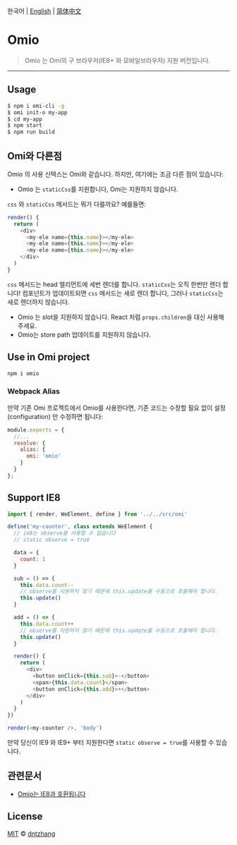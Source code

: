 한국어 | [English](./README.md) | [简体中文](./README.CN.md) 

# Omio

> Omio 는 Omi의 구 브라우저(IE8+ 와 모바일브라우저) 지원 버전입니다.

---

## Usage

```bash
$ npm i omi-cli -g             
$ omi init-o my-app   
$ cd my-app           
$ npm start                     
$ npm run build               
```

## Omi와 다른점

Omio 의 사용 신택스는 Omi와 같습니다. 하지만, 여기에는 조금 다른 점이 있습니다:

* Omio 는 `staticCss`를 지원합니다, Omi는 지원하지 않습니다.

`css` 와 `staticCss` 메서드는 뭐가 다를까요? 예를들면:

``` js
render() {
  return (
    <div>
      <my-ele name={this.name}></my-ele>
      <my-ele name={this.name}></my-ele>
      <my-ele name={this.name}></my-ele>
    </div>
  )
}
```

`css` 메서드는 head 엘리먼트에 세번 렌더를 합니다. `staticCss`는 오직 한번만 렌더 합니다!
컴포넌트가 업데이트되면 `css` 메서드는 새로 렌더 합니다, 그러나 `staticCss`는 새로 렌더하지 않습니다.

* Omio 는 slot을 지원하지 않습니다. React 처럼 `props.children`을 대신 사용해주세요.
* Omio는 store path 업데이트를 지원하지 않습니다.


## Use in Omi project

``` bash
npm i omio
```

### Webpack Alias

만약 기존 Omi 프로젝트에서 Omio를 사용한다면, 기존 코드는 수정할 필요 없이 설정(configuration) 만 수정하면 됩니다:

```js
module.exports = {
  //...
  resolve: {
    alias: {
      omi: 'omio'
    }
  }
};
```

## Support IE8

```js
import { render, WeElement, define } from '../../src/omi'

define('my-counter', class extends WeElement {
  // ie8는 observe를 사용할 수 없습니다
  // static observe = true

  data = {
    count: 1
  }

  sub = () => {
    this.data.count--
    // observe를 지원하지 않기 때문에 this.update를 수동으로 호출해야 합니다.
    this.update()
  }

  add = () => {
    this.data.count++
    // observe를 지원하지 않기 때문에 this.updqte를 수동으로 호출해야 합니다.
    this.update()
  }

  render() {
    return (
      <div>
        <button onClick={this.sub}>-</button>
        <span>{this.data.count}</span>
        <button onClick={this.add}>+</button>
      </div>
    )
  }
})

render(<my-counter />, 'body')
```

만약 당신이 IE9 와 IE9+ 부터 지원한다면 `static observe = true`를 사용할 수 있습니다.

## 관련문서

* [Omio는 IE8과 호환됩니다](https://github.com/Tencent/omi/blob/master/tutorial/omio.kr.md)

## License

[MIT](https://github.com/Tencent/omi/blob/master/LICENSE) © [dntzhang](https://github.com/dntzhang)
